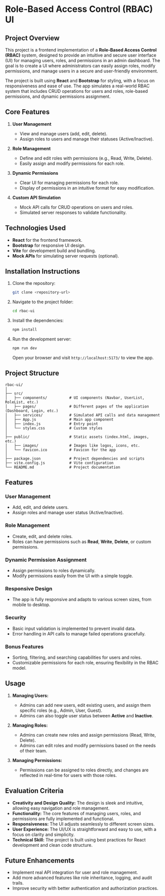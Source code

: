 # **Role-Based Access Control (RBAC) UI**

## **Project Overview**

This project is a frontend implementation of a **Role-Based Access Control (RBAC)** system, designed to provide an intuitive and secure user interface (UI) for managing users, roles, and permissions in an admin dashboard. The goal is to create a UI where administrators can easily assign roles, modify permissions, and manage users in a secure and user-friendly environment.

The project is built using **React** and **Bootstrap** for styling, with a focus on responsiveness and ease of use. The app simulates a real-world RBAC system that includes CRUD operations for users and roles, role-based permissions, and dynamic permissions assignment.

## **Core Features**

1. **User Management**
    - View and manage users (add, edit, delete).
    - Assign roles to users and manage their statuses (Active/Inactive).

2. **Role Management**
    - Define and edit roles with permissions (e.g., Read, Write, Delete).
    - Easily assign and modify permissions for each role.

3. **Dynamic Permissions**
    - Clear UI for managing permissions for each role.
    - Display of permissions in an intuitive format for easy modification.

4. **Custom API Simulation**
    - Mock API calls for CRUD operations on users and roles.
    - Simulated server responses to validate functionality.


## **Technologies Used**

- **React** for the frontend framework.
- **Bootstrap** for responsive UI design.
- **Vite** for development build and bundling.
- **Mock APIs** for simulating server requests (optional).

## **Installation Instructions**

1. Clone the repository:

    ```bash
    git clone <repository-url>
    ```

2. Navigate to the project folder:

    ```bash
    cd rbac-ui
    ```

3. Install the dependencies:

    ```bash
    npm install
    ```

4. Run the development server:

    ```bash
    npm run dev
    ```

    Open your browser and visit `http://localhost:5173/` to view the app.

## **Project Structure**

```
rbac-ui/
│
├── src/
│   ├── components/          # UI components (Navbar, UserList, RoleList, etc.)
│   ├── pages/               # Different pages of the application (Dashboard, Login, etc.)
│   ├── services/            # Simulated API calls and data management
│   ├── App.js               # Main app component
│   ├── index.js             # Entry point
│   └── styles.css           # Custom styles
│
├── public/                  # Static assets (index.html, images, etc.)
│   ├── images/              # Images like logos, icons, etc.
│   └── favicon.ico          # Favicon for the app
│
├── package.json             # Project dependencies and scripts
├── vite.config.js           # Vite configuration
└── README.md                # Project documentation
```

## **Features**

### **User Management**
- Add, edit, and delete users.
- Assign roles and manage user status (Active/Inactive).

### **Role Management**
- Create, edit, and delete roles.
- Roles can have permissions such as **Read**, **Write**, **Delete**, or custom permissions.
  
### **Dynamic Permission Assignment**
- Assign permissions to roles dynamically.
- Modify permissions easily from the UI with a simple toggle.

### **Responsive Design**
- The app is fully responsive and adapts to various screen sizes, from mobile to desktop.

### **Security**
- Basic input validation is implemented to prevent invalid data.
- Error handling in API calls to manage failed operations gracefully.

### **Bonus Features**
- Sorting, filtering, and searching capabilities for users and roles.
- Customizable permissions for each role, ensuring flexibility in the RBAC model.

## **Usage**

1. **Managing Users:**
   - Admins can add new users, edit existing users, and assign them specific roles (e.g., Admin, User, Guest).
   - Admins can also toggle user status between **Active** and **Inactive**.

2. **Managing Roles:**
   - Admins can create new roles and assign permissions (Read, Write, Delete).
   - Admins can edit roles and modify permissions based on the needs of their team.

3. **Managing Permissions:**
   - Permissions can be assigned to roles directly, and changes are reflected in real-time for users with those roles.

## **Evaluation Criteria**

- **Creativity and Design Quality:** The design is sleek and intuitive, allowing easy navigation and role management.
- **Functionality:** The core features of managing users, roles, and permissions are fully implemented and functional.
- **Responsiveness:** The UI adjusts seamlessly to different screen sizes.
- **User Experience:** The UI/UX is straightforward and easy to use, with a focus on clarity and simplicity.
- **Technical Skill:** The project is built using best practices for React development and clean code structure.

## **Future Enhancements**

- Implement real API integration for user and role management.
- Add more advanced features like role inheritance, logging, and audit trails.
- Improve security with better authentication and authorization practices.




